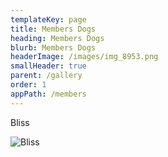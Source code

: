 ```yaml
---
templateKey: page
title: Members Dogs
heading: Members Dogs
blurb: Members Dogs
headerImage: /images/img_8953.png
smallHeader: true
parent: /gallery
order: 1
appPath: /members
---
```

Bliss 

![Bliss](/images/img_9122.png "Bliss")
